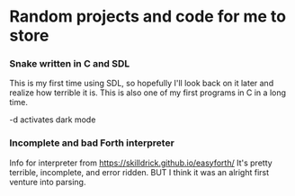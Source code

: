 # Random projects and code for me to store

### Snake written in C and SDL
This is my first time using SDL, so hopefully I'll look back on it later and realize how terrible it is.
This is also one of my first programs in C in a long time. 

-d activates dark mode


### Incomplete and bad Forth interpreter
Info for interpreter from https://skilldrick.github.io/easyforth/
It's pretty terrible, incomplete, and error ridden.
BUT I think it was an alright first venture into parsing.

